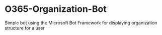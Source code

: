 # O365-Organization-Bot
Simple bot using the Microsoft Bot Framework for displaying organization structure for a user
